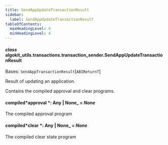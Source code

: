 ```yaml
---
title: SendAppUpdateTransactionResult
sidebar:
  label: SendAppUpdateTransactionResult
tableOfContents:
  maxHeadingLevel: 4
  minHeadingLevel: 4
---
```


#### _class_ algokit_utils.transactions.transaction_sender.SendAppUpdateTransactionResult

Bases: `SendAppTransactionResult`[`ABIReturnT`]

Result of updating an application.

Contains the compiled approval and clear programs.

#### compiled*approval *: Any | None\_ _= None_

The compiled approval program

#### compiled*clear *: Any | None\_ _= None_

The compiled clear state program
